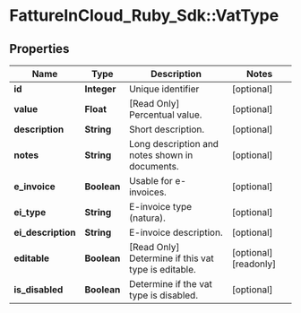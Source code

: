 # FattureInCloud_Ruby_Sdk::VatType

## Properties

| Name | Type | Description | Notes |
| ---- | ---- | ----------- | ----- |
| **id** | **Integer** | Unique identifier | [optional] |
| **value** | **Float** | [Read Only] Percentual value. | [optional] |
| **description** | **String** | Short description. | [optional] |
| **notes** | **String** | Long description and notes shown in documents. | [optional] |
| **e_invoice** | **Boolean** | Usable for e-invoices. | [optional] |
| **ei_type** | **String** | E-invoice type (natura). | [optional] |
| **ei_description** | **String** | E-invoice description. | [optional] |
| **editable** | **Boolean** | [Read Only] Determine if this vat type is editable. | [optional][readonly] |
| **is_disabled** | **Boolean** | Determine if the vat type is disabled. | [optional] |

